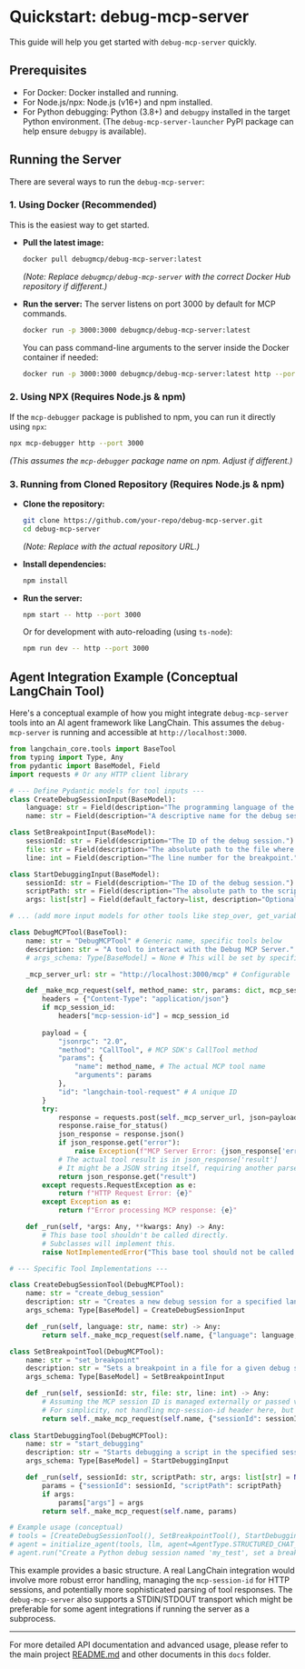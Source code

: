 # Quickstart: debug-mcp-server

This guide will help you get started with `debug-mcp-server` quickly.

## Prerequisites

- For Docker: Docker installed and running.
- For Node.js/npx: Node.js (v16+) and npm installed.
- For Python debugging: Python (3.8+) and `debugpy` installed in the target Python environment. (The `debug-mcp-server-launcher` PyPI package can help ensure `debugpy` is available).

## Running the Server

There are several ways to run the `debug-mcp-server`:

### 1. Using Docker (Recommended)

This is the easiest way to get started.

- **Pull the latest image:**
  ```bash
  docker pull debugmcp/debug-mcp-server:latest
  ```
  *(Note: Replace `debugmcp/debug-mcp-server` with the correct Docker Hub repository if different.)*

- **Run the server:**
  The server listens on port 3000 by default for MCP commands.
  ```bash
  docker run -p 3000:3000 debugmcp/debug-mcp-server:latest
  ```
  You can pass command-line arguments to the server inside the Docker container if needed:
  ```bash
  docker run -p 3000:3000 debugmcp/debug-mcp-server:latest http --port 3000 --log-level info
  ```

### 2. Using NPX (Requires Node.js & npm)

If the `mcp-debugger` package is published to npm, you can run it directly using `npx`:

```bash
npx mcp-debugger http --port 3000
```
*(This assumes the `mcp-debugger` package name on npm. Adjust if different.)*

### 3. Running from Cloned Repository (Requires Node.js & npm)

- **Clone the repository:**
  ```bash
  git clone https://github.com/your-repo/debug-mcp-server.git 
  cd debug-mcp-server
  ```
  *(Note: Replace with the actual repository URL.)*

- **Install dependencies:**
  ```bash
  npm install
  ```

- **Run the server:**
  ```bash
  npm start -- http --port 3000 
  ```
  Or for development with auto-reloading (using `ts-node`):
  ```bash
  npm run dev -- http --port 3000
  ```

## Agent Integration Example (Conceptual LangChain Tool)

Here's a conceptual example of how you might integrate `debug-mcp-server` tools into an AI agent framework like LangChain. This assumes the `debug-mcp-server` is running and accessible at `http://localhost:3000`.

```python
from langchain_core.tools import BaseTool
from typing import Type, Any
from pydantic import BaseModel, Field
import requests # Or any HTTP client library

# --- Define Pydantic models for tool inputs ---
class CreateDebugSessionInput(BaseModel):
    language: str = Field(description="The programming language of the script to debug (e.g., 'python').")
    name: str = Field(description="A descriptive name for the debug session.")

class SetBreakpointInput(BaseModel):
    sessionId: str = Field(description="The ID of the debug session.")
    file: str = Field(description="The absolute path to the file where the breakpoint should be set.")
    line: int = Field(description="The line number for the breakpoint.")

class StartDebuggingInput(BaseModel):
    sessionId: str = Field(description="The ID of the debug session.")
    scriptPath: str = Field(description="The absolute path to the script to start debugging.")
    args: list[str] = Field(default_factory=list, description="Optional arguments for the script.")

# ... (add more input models for other tools like step_over, get_variables, etc.)

class DebugMCPTool(BaseTool):
    name: str = "DebugMCPTool" # Generic name, specific tools below
    description: str = "A tool to interact with the Debug MCP Server."
    # args_schema: Type[BaseModel] = None # This will be set by specific tools

    _mcp_server_url: str = "http://localhost:3000/mcp" # Configurable

    def _make_mcp_request(self, method_name: str, params: dict, mcp_session_id: str = None) -> Any:
        headers = {"Content-Type": "application/json"}
        if mcp_session_id:
            headers["mcp-session-id"] = mcp_session_id
        
        payload = {
            "jsonrpc": "2.0",
            "method": "CallTool", # MCP SDK's CallTool method
            "params": {
                "name": method_name, # The actual MCP tool name
                "arguments": params
            },
            "id": "langchain-tool-request" # A unique ID
        }
        try:
            response = requests.post(self._mcp_server_url, json=payload, headers=headers)
            response.raise_for_status()
            json_response = response.json()
            if json_response.get("error"):
                raise Exception(f"MCP Server Error: {json_response['error']}")
            # The actual tool result is in json_response['result']
            # It might be a JSON string itself, requiring another parse
            return json_response.get("result") 
        except requests.RequestException as e:
            return f"HTTP Request Error: {e}"
        except Exception as e:
            return f"Error processing MCP response: {e}"

    def _run(self, *args: Any, **kwargs: Any) -> Any:
        # This base tool shouldn't be called directly.
        # Subclasses will implement this.
        raise NotImplementedError("This base tool should not be called directly.")

# --- Specific Tool Implementations ---

class CreateDebugSessionTool(DebugMCPTool):
    name: str = "create_debug_session"
    description: str = "Creates a new debug session for a specified language."
    args_schema: Type[BaseModel] = CreateDebugSessionInput

    def _run(self, language: str, name: str) -> Any:
        return self._make_mcp_request(self.name, {"language": language, "name": name})

class SetBreakpointTool(DebugMCPTool):
    name: str = "set_breakpoint"
    description: str = "Sets a breakpoint in a file for a given debug session."
    args_schema: Type[BaseModel] = SetBreakpointInput

    def _run(self, sessionId: str, file: str, line: int) -> Any:
        # Assuming the MCP session ID is managed externally or passed via run_manager
        # For simplicity, not handling mcp-session-id header here, but a real tool would.
        return self._make_mcp_request(self.name, {"sessionId": sessionId, "file": file, "line": line})
        
class StartDebuggingTool(DebugMCPTool):
    name: str = "start_debugging"
    description: str = "Starts debugging a script in the specified session."
    args_schema: Type[BaseModel] = StartDebuggingInput

    def _run(self, sessionId: str, scriptPath: str, args: list[str] = None) -> Any:
        params = {"sessionId": sessionId, "scriptPath": scriptPath}
        if args:
            params["args"] = args
        return self._make_mcp_request(self.name, params)

# Example usage (conceptual)
# tools = [CreateDebugSessionTool(), SetBreakpointTool(), StartDebuggingTool()]
# agent = initialize_agent(tools, llm, agent=AgentType.STRUCTURED_CHAT_ZERO_SHOT_REACT_DESCRIPTION, verbose=True)
# agent.run("Create a Python debug session named 'my_test', set a breakpoint at line 5 of 'myscript.py', then start debugging it.")
```

This example provides a basic structure. A real LangChain integration would involve more robust error handling, managing the `mcp-session-id` for HTTP sessions, and potentially more sophisticated parsing of tool responses.
The `debug-mcp-server` also supports a STDIN/STDOUT transport which might be preferable for some agent integrations if running the server as a subprocess.

---

For more detailed API documentation and advanced usage, please refer to the main project [README.md](../README.md) and other documents in this `docs` folder.

